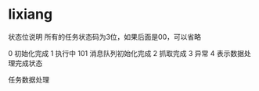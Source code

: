 # lixiang

状态位说明
所有的任务状态码为3位，如果后面是00，可以省略

0    初始化完成
1    执行中
101  消息队列初始化完成
2    抓取完成
3    异常
4    表示数据处理完成状态


任务数据处理
